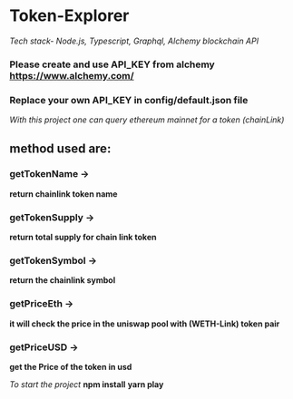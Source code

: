 # Token-Explorer
*Tech stack- Node.js, Typescript, Graphql, Alchemy blockchain API*

### Please create and use API_KEY from alchemy https://www.alchemy.com/
### Replace your own API_KEY in config/default.json file


*With this project one can query ethereum mainnet for a token (chainLink)*

## method used are:
### getTokenName -> 
**return chainlink token name**
### getTokenSupply -> 
**return total supply for chain link token**
### getTokenSymbol -> 
**return the chainlink symbol**
### getPriceEth -> 
**it will check the price in the uniswap pool with (WETH-Link) token pair**
### getPriceUSD -> 
**get the Price of the token in usd**

*To start the project*
**npm install**
</b>
**yarn play**